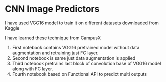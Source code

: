 # CNN Image Predictors

I have used VGG16 model to train it on different datasets downloaded from Kaggle

I have learned these technique from CampusX

1. First notebook contains VGG16 pretrained model without data augmentation and retraining just FC layer.
2. Second notebook is same just data augmentation is applied
3. Third notebook pretrains last block of convolution base of VGG16 model along with FC layer.
4. Fourth notebook based on Functional API to predict multi outputs

